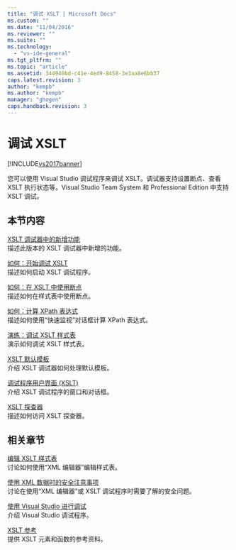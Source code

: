 ```yaml
---
title: "调试 XSLT | Microsoft Docs"
ms.custom: ""
ms.date: "11/04/2016"
ms.reviewer: ""
ms.suite: ""
ms.technology: 
  - "vs-ide-general"
ms.tgt_pltfrm: ""
ms.topic: "article"
ms.assetid: 344940bd-c41e-4ed9-8458-3e3aa8e6bb37
caps.latest.revision: 3
author: "kempb"
ms.author: "kempb"
manager: "ghogen"
caps.handback.revision: 3
---
```

# 调试 XSLT
[!INCLUDE[vs2017banner](../code-quality/includes/vs2017banner.md)]

您可以使用 Visual Studio 调试程序来调试 XSLT。调试器支持设置断点、查看 XSLT 执行状态等。Visual Studio Team System 和 Professional Edition 中支持 XSLT 调试。  
  
## 本节内容  
 [XSLT 调试器中的新增功能](../xml-tools/what-s-new-in-the-xslt-debugger.md)  
 描述此版本的 XSLT 调试器中新增的功能。  
  
 [如何：开始调试 XSLT](../Topic/How%20to:%20Start%20Debugging%20XSLT.md)  
 描述如何启动 XSLT 调试程序。  
  
 [如何：在 XSLT 中使用断点](../xml-tools/how-to-use-breakpoints-with-xslt.md)  
 描述如何在样式表中使用断点。  
  
 [如何：计算 XPath 表达式](../xml-tools/how-to-evaluate-an-xpath-expression.md)  
 描述如何使用“快速监视”对话框计算 XPath 表达式。  
  
 [演练：调试 XSLT 样式表](../xml-tools/walkthrough-debug-an-xslt-style-sheet.md)  
 演示如何调试 XSLT 样式表。  
  
 [XSLT 默认模板](../xml-tools/xslt-default-templates.md)  
 介绍 XSLT 调试器如何处理默认模板。  
  
 [调试程序用户界面 \(XSLT\)](../xml-tools/debugger-user-interface-xslt.md)  
 介绍 XSLT 调试程序的窗口和对话框。  
  
 [XSLT 探查器](../xml-tools/xslt-profiler.md)  
 描述如何访问 XSLT 探查器。  
  
## 相关章节  
 [编辑 XSLT 样式表](../xml-tools/editing-xslt-style-sheets.md)  
 讨论如何使用“XML 编辑器”编辑样式表。  
  
 [使用 XML 数据时的安全注意事项](../xml-tools/security-considerations-when-working-with-xml-data.md)  
 讨论在使用“XML 编辑器”或 XSLT 调试程序时需要了解的安全问题。  
  
 [使用 Visual Studio 进行调试](../debugger/debugging-in-visual-studio.md)  
 介绍 Visual Studio 调试程序。  
  
 [XSLT 参考](http://msdn.microsoft.com/zh-cn/678bcd68-cbbb-4be5-9dd2-40f94488a1cf)  
 提供 XSLT 元素和函数的参考资料。